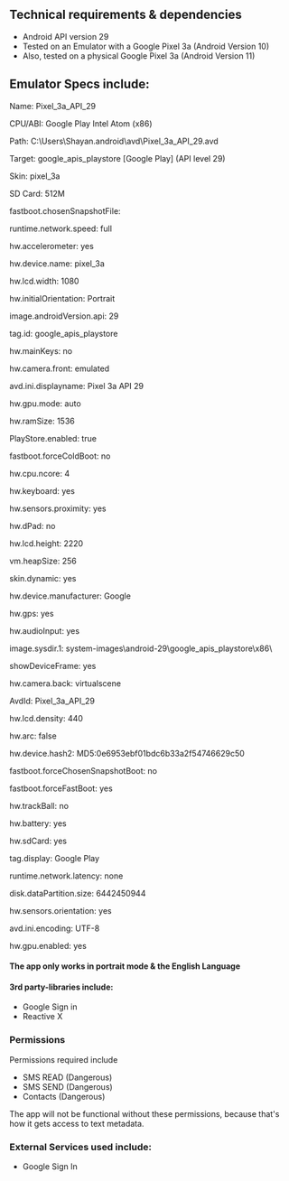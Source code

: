## Technical requirements & dependencies

* Android API version 29
* Tested on an Emulator with a Google Pixel 3a (Android Version 10)
* Also, tested on a physical Google Pixel 3a (Android Version 11)


## Emulator Specs include:
Name: Pixel_3a_API_29

CPU/ABI: Google Play Intel Atom (x86)

Path: C:\Users\Shayan\.android\avd\Pixel_3a_API_29.avd

Target: google_apis_playstore [Google Play] (API level 29)

Skin: pixel_3a

SD Card: 512M

fastboot.chosenSnapshotFile: 

runtime.network.speed: full

hw.accelerometer: yes

hw.device.name: pixel_3a

hw.lcd.width: 1080

hw.initialOrientation: Portrait

image.androidVersion.api: 29

tag.id: google_apis_playstore

hw.mainKeys: no

hw.camera.front: emulated

avd.ini.displayname: Pixel 3a API 29

hw.gpu.mode: auto

hw.ramSize: 1536

PlayStore.enabled: true

fastboot.forceColdBoot: no

hw.cpu.ncore: 4

hw.keyboard: yes

hw.sensors.proximity: yes

hw.dPad: no

hw.lcd.height: 2220

vm.heapSize: 256

skin.dynamic: yes

hw.device.manufacturer: Google

hw.gps: yes

hw.audioInput: yes

image.sysdir.1: system-images\android-29\google_apis_playstore\x86\

showDeviceFrame: yes

hw.camera.back: virtualscene

AvdId: Pixel_3a_API_29

hw.lcd.density: 440

hw.arc: false

hw.device.hash2: MD5:0e6953ebf01bdc6b33a2f54746629c50

fastboot.forceChosenSnapshotBoot: no

fastboot.forceFastBoot: yes

hw.trackBall: no

hw.battery: yes

hw.sdCard: yes

tag.display: Google Play

runtime.network.latency: none

disk.dataPartition.size: 6442450944

hw.sensors.orientation: yes

avd.ini.encoding: UTF-8

hw.gpu.enabled: yes

#### The app only works in portrait mode & the English Language
#### 3rd party-libraries include:
* Google Sign in
* Reactive X

### Permissions
Permissions required include
 * SMS READ (Dangerous)
 * SMS SEND (Dangerous)
 * Contacts (Dangerous)

The app will not be functional without these permissions, because that's how it gets access to 
text metadata.


### External Services used include:
* Google Sign In